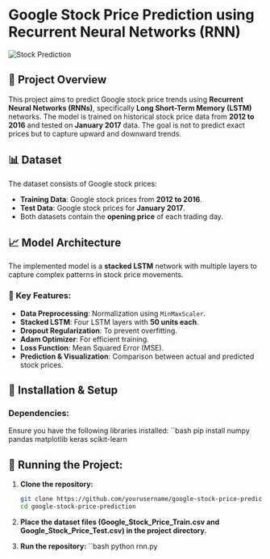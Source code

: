 # Google Stock Price Prediction using Recurrent Neural Networks (RNN)

![Stock Prediction](https://upload.wikimedia.org/wikipedia/commons/6/6a/Stock_Market_Board.png)

## 📌 Project Overview
This project aims to predict Google stock price trends using **Recurrent Neural Networks (RNNs)**, specifically **Long Short-Term Memory (LSTM)** networks. The model is trained on historical stock price data from **2012 to 2016** and tested on **January 2017** data. The goal is not to predict exact prices but to capture upward and downward trends.

## 📊 Dataset
The dataset consists of Google stock prices:
- **Training Data**: Google stock prices from **2012 to 2016**.
- **Test Data**: Google stock prices for **January 2017**.
- Both datasets contain the **opening price** of each trading day.

## 📈 Model Architecture
The implemented model is a **stacked LSTM** network with multiple layers to capture complex patterns in stock price movements.

### 🔹 Key Features:
- **Data Preprocessing**: Normalization using `MinMaxScaler`.
- **Stacked LSTM**: Four LSTM layers with **50 units each**.
- **Dropout Regularization**: To prevent overfitting.
- **Adam Optimizer**: For efficient training.
- **Loss Function**: Mean Squared Error (MSE).
- **Prediction & Visualization**: Comparison between actual and predicted stock prices.

## 🔧 Installation & Setup
### Dependencies:
Ensure you have the following libraries installed:
``bash
pip install numpy pandas matplotlib keras scikit-learn

## 🔧 Running the Project:
1. **Clone the repository:**
   ```bash
   git clone https://github.com/yourusername/google-stock-price-prediction.git
   cd google-stock-price-prediction
2. **Place the dataset files (Google_Stock_Price_Train.csv and Google_Stock_Price_Test.csv) in the project directory.**   

3. **Run the repository:**
``bash
   python rnn.py

   


